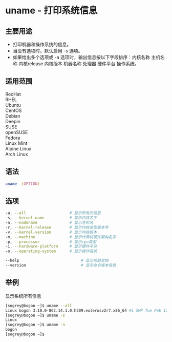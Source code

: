 # uname - 打印系统信息


## 主要用途
- 打印机器和操作系统的信息。
- 当没有选项时，默认启用 -s 选项。
- 如果给出多个选项或 -a 选项时，输出信息按以下字段排序：内核名称 主机名称 内核release 内核版本 机器名称 处理器 硬件平台 操作系统。

## 适用范围

<!-- <div class="svg linux">Linux</div> -->
<div class="svg redhat">RedHat</div>
<div class="svg rhel">RHEL</div>
<div class="svg ubuntu">Ubuntu</div>
<div class="svg centos">CentOS</div>
<div class="svg debian">Debian</div>
<div class="svg deepin">Deepin</div>
<div class="svg suse">SUSE</div>
<div class="svg opensuse">openSUSE</div>
<div class="svg fedora">Fedora</div>
<div class="svg linuxmint">Linux Mint</div>
<!-- <div class="svg mxlinux">MX Linux</div> -->
<div class="svg alpinelinux">Alpine Linux</div>
<div class="svg archlinux">Arch Linux</div>

## 语法

``` bash
uname  [OPTION]
```

## 选项

``` bash
-a, --all                   # 显示所有的信息
-s, --kernel-name           # 显示内核名字
-n, --nodename              # 显示主机名
-r, --kernel-release        # 显示内核发型版本号
-v, --kernel-version        # 显示内核版本
-m, --machine               # 显示计算机硬件架构名字
-p, --processor             # 显示cpu类型
-i, --hardware-platform     # 显示硬件平台
-o, --operating-system      # 显示操作系统

--help                           # 显示帮助文档
--version                        # 显示命令版本信息
```
## 举例


显示系统所有信息
``` bash
[sogrey@bogon ~]$ uname --all
Linux bogon 3.10.0-862.14.1.0.h209.eulerosv2r7.x86_64 #1 SMP Tue Feb 12 00:00:00 UTC 2019 x86_64 x86_64 x86_64 GNU/Linux
[sogrey@bogon ~]$ uname -s
Linux
[sogrey@bogon ~]$ uname -n
bogon
[sogrey@bogon ~]$ 
```